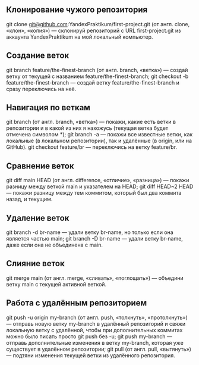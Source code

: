 
## Клонирование чужого репозитория
git clone git@github.com:YandexPraktikum/first-project.git (от англ. clone, «клон», «копия») — склонируй репозиторий с URL first-project.git из аккаунта YandexPraktikum на мой локальный компьютер.
## Создание веток
git branch feature/the-finest-branch (от англ. branch, «ветка») — создай ветку от текущей с названием feature/the-finest-branch;
git checkout -b feature/the-finest-branch — создай ветку feature/the-finest-branch и сразу переключись на неё.
## Навигация по веткам
git branch (от англ. branch, «ветка») — покажи, какие есть ветки в репозитории и в какой из них я нахожусь (текущая ветка будет отмечена символом *);
git branch -a — покажи все известные ветки, как локальные (в локальном репозитории), так и удалённые (в origin, или на GitHub).
git checkout feature/br — переключись на ветку feature/br.
## Сравнение веток
git diff main HEAD (от англ. difference, «отличие», «разница») — покажи разницу между веткой main и указателем на HEAD;
git diff HEAD~2 HEAD — покажи разницу между тем коммитом, который был два коммита назад, и текущим.
## Удаление веток
git branch -d br-name — удали ветку br-name, но только если она является частью main;
git branch -D br-name — удали ветку br-name, даже если она не объединена с main.
## Слияние веток
git merge main (от англ. merge, «сливать», «поглощать») — объедини ветку main с текущей активной веткой. 
## Работа с удалённым репозиторием
git push -u origin my-branch (от англ. push, «толкнуть», «протолкнуть») — отправь новую ветку my-branch в удалённый репозиторий и свяжи локальную ветку с удалённой, чтобы при дополнительных коммитах можно было писать просто git push без -u;
git push my-branch — отправь дополнительные изменения в ветку my-branch, которая уже существует в удалённом репозитории;
git pull (от англ. pull, «вытянуть») — подтяни изменения текущей ветки из удалённого репозитория.
